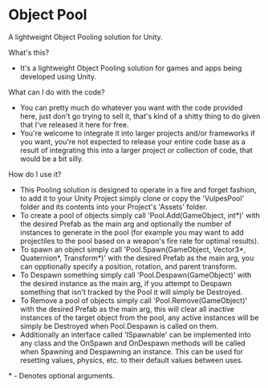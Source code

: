 # Object Pool

A lightweight Object Pooling solution for Unity.

What's this?
- It's a lightweight Object Pooling solution for games and apps being developed using Unity.

What can I do with the code?
- You can pretty much do whatever you want with the code provided here, just don't go trying to sell it, that's kind of a shitty thing to do given that I've released it here for free.
- You're welcome to integrate it into larger projects and/or frameworks if you want, you're not expected to release your entire code base as a result of integrating this into a larger project or collection of code, that would be a bit silly.

How do I use it?
- This Pooling solution is designed to operate in a fire and forget fashion, to add it to your Unity Project simply clone or copy the 'VulpesPool' folder and its contents into your Project's 'Assets' folder.
- To create a pool of objects simply call 'Pool.Add(GameObject, int*)' with the desired Prefab as the main arg and optionally the number of instances to generate in the pool (for example you may want to add projectiles to the pool based on a weapon's fire rate for optimal results).
- To spawn an object simply call 'Pool.Spawn(GameObject, Vector3*, Quaternion*, Transform*)' with the desired Prefab as the main arg, you can opptionally specify a position, rotation, and parent transform.
- To Despawn something simply call 'Pool.Despawn(GameObject)' with the desired instance as the main arg, if you attempt to Despawn something that isn't tracked by the Pool it will simply be Destroyed.
- To Remove a pool of objects simply call 'Pool.Remove(GameObject)' with the desired Prefab as the main arg, this will clear all inactive instances of the target object from the pool, any active instances will be simply be Destroyed when Pool.Despawn is called on them.
- Additionally an interface called 'ISpawnable' can be implemented into any class and the OnSpawn and OnDespawn methods will be called when Spawning and Despawning an instance. This can be used for resetting values, physics, etc. to their default values between uses.

\* - Denotes optional arguments.
